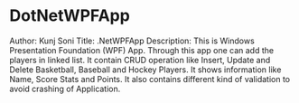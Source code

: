 # DotNetWPFApp

Author: Kunj Soni
Title: .NetWPFApp
Description: This is Windows Presentation Foundation (WPF) App. Through this app one can add the players in linked list. It contain CRUD operation like Insert, Update and Delete
Basketball, Baseball and Hockey Players. It shows information like Name, Score Stats and Points. It also contains different kind of validation to avoid crashing of Application.
